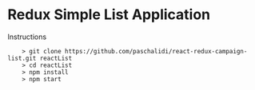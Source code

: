 # Redux Simple List Application

Instructions

```
	> git clone https://github.com/paschalidi/react-redux-campaign-list.git reactList
	> cd reactList
	> npm install
	> npm start
```